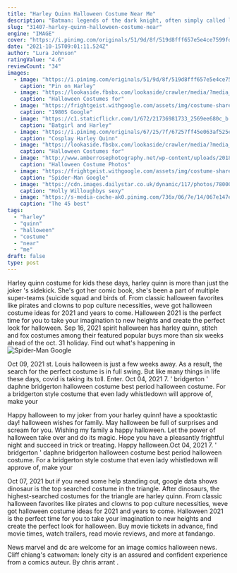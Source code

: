 ```yaml
---
title: "Harley Quinn Halloween Costume Near Me"
description: "Batman: legends of the dark knight, often simply called legends of the dark knight, is the name of several dc comic books featuring batman.The original series launched in 1989 as the third major"
slug: "31407-harley-quinn-halloween-costume-near"
engine: "IMAGE"
cover: "https://i.pinimg.com/originals/51/9d/8f/519d8fff657e5e4ce7599fd3d8d1e525.png"
date: "2021-10-15T09:01:11.524Z"
author: "Lura Johnson"
ratingValue: "4.6"
reviewCount: "34"
images:
  - image: "https://i.pinimg.com/originals/51/9d/8f/519d8fff657e5e4ce7599fd3d8d1e525.png"
    caption: "Pin on Harley"
  - image: "https://lookaside.fbsbx.com/lookaside/crawler/media/?media_id=510169396651413"
    caption: "Halloween Costumes for"
  - image: "https://frightgeist.withgoogle.com/assets/img/costume-share/2020/1980s.jpg?v=2020"
    caption: "1980S Google"
  - image: "https://c1.staticflickr.com/1/672/21736981733_2569ee680c_b.jpg"
    caption: "Batgirl and Harley"
  - image: "https://i.pinimg.com/originals/67/25/7f/67257ff45e063af525e2443bdb3f885e.jpg"
    caption: "Cosplay Harley Quinn"
  - image: "https://lookaside.fbsbx.com/lookaside/crawler/media/?media_id=1484852651857799"
    caption: "Halloween Costumes for"
  - image: "http://www.amberrosephotography.net/wp-content/uploads/2018/10/Jesse-blog-768x549.jpg"
    caption: "Halloween Costume Photos"
  - image: "https://frightgeist.withgoogle.com/assets/img/costume-share/2020/spider-man.jpg?v=2020"
    caption: "Spider-Man Google"
  - image: "https://cdn.images.dailystar.co.uk/dynamic/117/photos/78000/Keith-Lemon-dresses-as-Sia-on-Celebrity-Juice-691078.jpg"
    caption: "Holly Willoughbys sexy"
  - image: "https://s-media-cache-ak0.pinimg.com/736x/06/7e/14/067e147ed6bf613b73155734b057c89c--halloween-outfits-halloween-cosplay.jpg"
    caption: "The 45 best"
tags:
  - "harley"
  - "quinn"
  - "halloween"
  - "costume"
  - "near"
  - "me"
draft: false
type: post
---
```


Harley quinn costume for kids these days, harley quinn is more than just the joker 's sidekick. She's got her comic book, she's been a part of multiple super-teams (suicide squad and birds of. From classic halloween favorites like pirates and clowns to pop culture necessities, weve got halloween costume ideas for 2021 and years to come. Halloween 2021 is the perfect time for you to take your imagination to new heights and create the perfect look for halloween. Sep 16, 2021 spirit halloween has harley quinn, stitch and fox costumes among their featured popular buys more than six weeks ahead of the oct. 31 holiday. Find out what's happening in
![Spider-Man Google](https://frightgeist.withgoogle.com/assets/img/costume-share/2020/spider-man.jpg?v=2020 "Spider-Man Google")

Oct 09, 2021 st. Louis  halloween is just a few weeks away. As a result, the search for the perfect costume is in full swing. But like many things in life these days, covid is taking its toll. Enter. Oct 04, 2021 7. &#39; bridgerton &#39; daphne bridgerton halloween costume best period halloween costume. For a bridgerton style costume that even lady whistledown will approve of, make your
<!--inArticleAds-->

<!--galleryOne-->

Happy halloween to my joker from your harley quinn! have a spooktastic day! halloween wishes for family. May halloween be full of surprises and scream for you. Wishing my family a happy halloween. Let the power of halloween take over and do its magic. Hope you have a pleasantly frightful night and succeed in trick or treating. Happy halloween.Oct 04, 2021 7. ' bridgerton ' daphne bridgerton halloween costume best period halloween costume. For a bridgerton style costume that even lady whistledown will approve of, make your
<!--inArticleAds-->

<!--galleryTwo-->

Oct 07, 2021 but if you need some help standing out, google data shows dinosaur is the top searched costume in the triangle. After dinosaurs, the highest-searched costumes for the triangle are harley quinn. From classic halloween favorites like pirates and clowns to pop culture necessities, weve got halloween costume ideas for 2021 and years to come. Halloween 2021 is the perfect time for you to take your imagination to new heights and create the perfect look for halloween. Buy movie tickets in advance, find movie times, watch trailers, read movie reviews, and more at fandango.
<!--galleryThree-->

News marvel and dc are welcome for an image comics halloween news. Cliff chiang's catwoman: lonely city is an assured and confident experience from a comics auteur. By chris arrant .